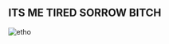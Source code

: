 ## ITS ME TIRED SORROW BITCH

![etho](https://github.com/tiredsorrow/tiredsorrow/assets/168008218/4d1d363f-75d7-4ef2-8c3c-aa16b5c6595a)

<!---
tiredsorrow/tiredsorrow is a ✨ special ✨ repository because its `README.md` (this file) appears on your GitHub profile.
You can click the Preview link to take a look at your changes.
--->
